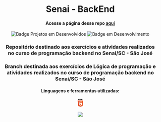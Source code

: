<div align="center">

  # Senai - BackEnd
  #### Acesse a página desse repo [aqui](https://vini-se.github.io/senaiBackEnd/ "Index desse repo")  

  ![Badge Projetos em Desenvolvidos](https://img.shields.io/github/directory-file-count/vini-se/senaiBackEnd?color=%23241faf&label=Projects&style=for-the-badge) ![Badge em Desenvolvimento](http://img.shields.io/static/v1?label=STATUS&message=EM%20DESENVOLVIMENTO&color=GREEN&style=for-the-badge)

  ### Repositório destinado aos exercícios e atividades realizados no curso de programação backend no Senai/SC - São José
  ### Branch destinada aos exercícios de Lógica de programação e atividades realizados no curso de programação backend no Senai/SC - São José

  #### Linguagens e ferramentas utilizadas:
<code><img height="25" src="https://raw.githubusercontent.com/github/explore/80688e429a7d4ef2fca1e82350fe8e3517d3494d/topics/html/html.png"></code>
<p align="center">
  <a href="https://skillicons.dev">
    <img src="https://skillicons.dev/icons?i=git, sass, css, js, html, visualstudio" />
  </a>
</p>
